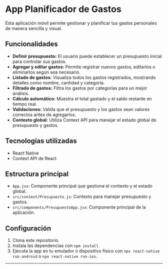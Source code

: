 # App Planificador de Gastos

Esta aplicación móvil permite gestionar y planificar tus gastos personales de manera sencilla y visual.

## Funcionalidades

- **Definir presupuesto:** El usuario puede establecer un presupuesto inicial para controlar sus gastos.
- **Agregar y editar gastos:** Permite registrar nuevos gastos, editarlos o eliminarlos según sea necesario.
- **Listado de gastos:** Visualiza todos los gastos registrados, mostrando detalles como nombre, cantidad y categoría.
- **Filtrado de gastos:** Filtra los gastos por categorías para un mejor análisis.
- **Cálculo automático:** Muestra el total gastado y el saldo restante en tiempo real.
- **Validaciones:** Valida que el presupuesto y los gastos sean valores correctos antes de agregarlos.
- **Contexto global:** Utiliza Context API para manejar el estado global de presupuesto y gastos.

## Tecnologías utilizadas

- React Native
- Context API de React

## Estructura principal

- `App.jsx`: Componente principal que gestiona el contexto y el estado global.
- `src/context/Presupuesto.js`: Contexto para manejar presupuesto y gastos.
- `src/components/PresupuestoApp.jsx`: Componente principal de la aplicación.

## Configuración

1. Clona este repositorio.
2. Instala las dependencias con `npm install`.
3. Ejecuta la app en tu emulador o dispositivo físico con `npx react-native run-android` o `npx react-native run-ios`.

---
